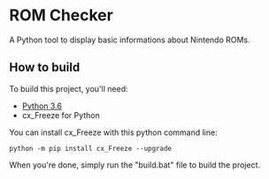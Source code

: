 # ROM Checker
A Python tool to display basic informations about Nintendo ROMs.

## How to build
To build this project, you'll need:
* [Python 3.6](https://www.python.org/downloads/)
* cx_Freeze for Python

You can install cx_Freeze with this python command line:
```linux
python -m pip install cx_Freeze --upgrade
```

When you're done, simply run the "build.bat" file to build the project.
